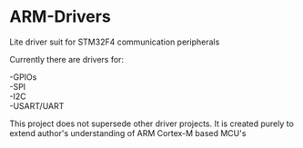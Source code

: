 # ARM-Drivers
Lite driver suit for STM32F4 communication peripherals

Currently there are drivers for:

-GPIOs  
-SPI  
-I2C  
-USART/UART  

This project does not supersede other driver projects. It is created purely to extend author's understanding of ARM Cortex-M based MCU's
